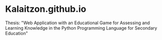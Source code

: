 # Kalaitzon.github.io
Thesis: "Web Application with an Educational Game for Assessing and Learning Knowledge in the Python Programming Language for Secondary Education" 

